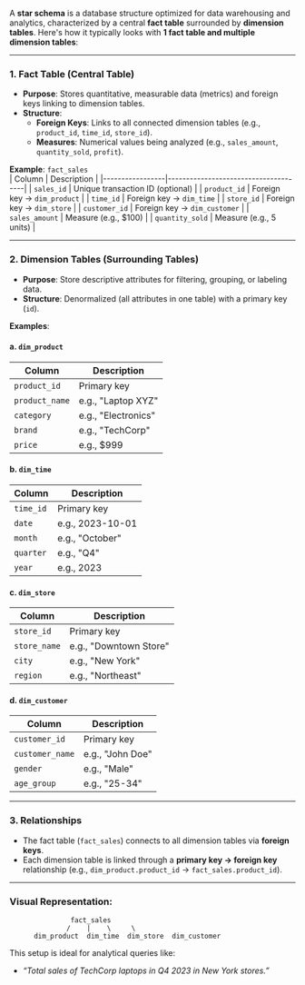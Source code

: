 A **star schema** is a database structure optimized for data warehousing and analytics, characterized by a central **fact table** surrounded by **dimension tables**. Here's how it typically looks with **1 fact table and multiple dimension tables**:

---

### **1. Fact Table (Central Table)**
- **Purpose**: Stores quantitative, measurable data (metrics) and foreign keys linking to dimension tables.
- **Structure**:
  - **Foreign Keys**: Links to all connected dimension tables (e.g., `product_id`, `time_id`, `store_id`).
  - **Measures**: Numerical values being analyzed (e.g., `sales_amount`, `quantity_sold`, `profit`).

**Example**: `fact_sales`  
| Column          | Description                          |
|-----------------|--------------------------------------|
| `sales_id`      | Unique transaction ID (optional)    |
| `product_id`    | Foreign key → `dim_product`         |
| `time_id`       | Foreign key → `dim_time`            |
| `store_id`      | Foreign key → `dim_store`           |
| `customer_id`   | Foreign key → `dim_customer`        |
| `sales_amount`  | Measure (e.g., $100)                |
| `quantity_sold` | Measure (e.g., 5 units)             |

---

### **2. Dimension Tables (Surrounding Tables)**
- **Purpose**: Store descriptive attributes for filtering, grouping, or labeling data.
- **Structure**: Denormalized (all attributes in one table) with a primary key (`id`).

**Examples**:
#### a. `dim_product`
| Column         | Description                |
|----------------|----------------------------|
| `product_id`   | Primary key               |
| `product_name` | e.g., "Laptop XYZ"        |
| `category`     | e.g., "Electronics"       |
| `brand`        | e.g., "TechCorp"          |
| `price`        | e.g., $999                |

#### b. `dim_time`
| Column       | Description                |
|--------------|----------------------------|
| `time_id`    | Primary key               |
| `date`       | e.g., 2023-10-01          |
| `month`      | e.g., "October"           |
| `quarter`    | e.g., "Q4"                |
| `year`       | e.g., 2023                |

#### c. `dim_store`
| Column       | Description                |
|--------------|----------------------------|
| `store_id`   | Primary key               |
| `store_name` | e.g., "Downtown Store"    |
| `city`       | e.g., "New York"          |
| `region`     | e.g., "Northeast"         |

#### d. `dim_customer`
| Column          | Description                |
|-----------------|----------------------------|
| `customer_id`   | Primary key               |
| `customer_name` | e.g., "John Doe"          |
| `gender`        | e.g., "Male"              |
| `age_group`     | e.g., "25-34"             |

---

### **3. Relationships**
- The fact table (`fact_sales`) connects to all dimension tables via **foreign keys**.
- Each dimension table is linked through a **primary key → foreign key** relationship (e.g., `dim_product.product_id` → `fact_sales.product_id`).

---

### **Visual Representation**:
```
               fact_sales
              /    |    \     \
      dim_product  dim_time  dim_store  dim_customer
```


This setup is ideal for analytical queries like:  
- *“Total sales of TechCorp laptops in Q4 2023 in New York stores.”*
